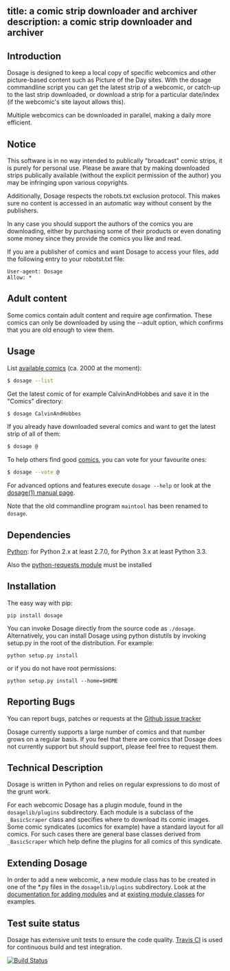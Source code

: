 title: a comic strip downloader and archiver
description: a comic strip downloader and archiver
---
Introduction
-------------
Dosage is designed to keep a local copy of specific webcomics
and other picture-based content such as Picture of the Day sites.
With the dosage commandline script you can get the latest strip of
a webcomic, or catch-up to the last strip downloaded, or download a
strip for a particular date/index (if the webcomic's site layout
allows this).

Multiple webcomics can be downloaded in parallel, making a daily
more efficient.

Notice
-------
This software is in no way intended to publically "broadcast" comic strips,
it is purely for personal use. Please be aware that by making downloaded
strips publically available (without the explicit permission of the author)
you may be infringing upon various copyrights.

Additionally, Dosage respects the robots.txt exclusion protocol.
This makes sure no content is accessed in an automatic way without consent
by the publishers.

In any case you should support the authors of the comics you are
downloading, either by purchasing some of their products or even donating
some money since they provide the comics you like and read.

If you are a publisher of comics and want Dosage to access your files,
add the following entry to your robotst.txt file:

```
User-agent: Dosage
Allow: *
```

Adult content
--------------
Some comics contain adult content and require age confirmation.
These comics can only be downloaded by using the --adult option,
which confirms that you are old enough to view them.

Usage
------
List [available comics](comic-index.html) (ca. 2000 at the moment):

```bash
$ dosage --list
```

Get the latest comic of for example CalvinAndHobbes and save it in the "Comics"
directory:

```bash
$ dosage CalvinAndHobbes
```

If you already have downloaded several comics and want to get the latest
strip of all of them:

```bash
$ dosage @
```

To help others find good [comics](comic-index.html), you can vote for your
favourite ones:

```bash
$ dosage --vote @
```

For advanced options and features execute `dosage --help` or look at the
[dosage(1) manual page](dosage.1.html).

Note that the old commandline program `maintool` has been renamed to
`dosage`.

Dependencies
-------------
[Python](http://www.python.org/): for Python 2.x at least 2.7.0, for Python 3.x at least Python 3.3.

Also the [python-requests module](http://docs.python-requests.org/en/latest/) must be installed

Installation
-------------
The easy way with pip:

```shell
pip install dosage
```

You can invoke Dosage directly from the source code as 
`./dosage`. Alternatively,
you can install Dosage using python distutils by invoking
setup.py in the root of the distribution. For example:

```shell
python setup.py install
```

or if you do not have root permissions:

```shell
python setup.py install --home=$HOME
```

Reporting Bugs
---------------
You can report bugs, patches or requests at the
[Github issue tracker](https://github.com/wummel/dosage/issues)

Dosage currently supports a large number of comics and that number
grows on a regular basis. If you feel that there are comics that
Dosage does not currently support but should support, please
feel free to request them.

Technical Description
----------------------
Dosage is written in Python and relies on regular expressions to
do most of the grunt work.

For each webcomic Dosage has a plugin module, found in the
`dosagelib/plugins` subdirectory. Each module is a subclass of
the `_BasicScraper` class and specifies where to download its comic images.
Some comic syndicates (ucomics for example) have a standard layout for all
comics. For such cases there are general base classes derived from
`_BasicScraper` which help define the plugins for all comics of this syndicate.

Extending Dosage
-----------------
In order to add a new webcomic, a new module class has to be created in
one of the *.py files in the `dosagelib/plugins` subdirectory.
Look at the
[documentation for adding modules](https://github.com/wummel/dosage/blob/master/doc/adding_new_comics.md)
and at
[existing module classes](https://github.com/wummel/dosage/tree/master/dosagelib/plugins)
for examples.

Test suite status
------------------
Dosage has extensive unit tests to ensure the code quality.
[Travis CI](https://travis-ci.org/) is used for continuous build
and test integration.

[![Build Status](https://travis-ci.org/wummel/dosage.png)](https://travis-ci.org/wummel/dosage)

